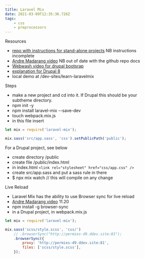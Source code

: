 ```yaml
---
title: Laravel Mix
date: 2021-03-09T12:35:36.726Z
tags:
    - css
    - preprocessors
---
```


Resources

-   [repo with instructions for stand-alone projects](https://github.com/JeffreyWay/laravel-mix/blob/master/docs/installation.md#stand-alone-projects) NB instructions incomplete
-   [Andre Madarang video](https://www.youtube.com/watch?v=mTlf0PgwS9w&ab_channel=AndreMadarang) NB out of date with the github repo docs
-   [Webwash video for drupal bootsrap](https://www.youtube.com/watch?v=BYo4m_VyG24&t=566s&ab_channel=WebWash)
-   [explanation for Drupal 8](https://fraserclark.com/blog/laravel-mix-with-drupal)
-   local demo at /dev-sites/learn-laravelmix

Steps

-   make a new project and cd into it. If Drupal this should be your subtheme directory.
-   npm init -y
-   npm install laravel-mix --save-dev
-   touch webpack.mix.js
-   in this file insert

```js
let mix = require('laravel-mix');

mix.sass('src/app.sass', 'css').setPublicPath('public');
```

For a Drupal project, see below

-   create directory /public
-   create file /public/index.html
-   in index.html `<link rel="stylesheet" href="css/app.css" />`
-   create src/app.sass and put a sass rule in there
-   \$ npx mix watch // this will compile on any change

Live Reload

-   Laravel Mix has the ability to use Browser sync for live reload
-   [Andre Madarang video](https://www.youtube.com/watch?v=mTlf0PgwS9w&ab_channel=AndreMadarang) 11.20
-   npm install -g browser-sync
-   in a Drupal project, in webpack.mix.js

```js
let mix = require('laravel-mix');

mix.sass('scss/style.scss', 'css/')
	// .browserSync("http://permies-d9.ddev.site:81");
	.browserSync({
		proxy: 'http://permies-d9.ddev.site:81',
		files: ['scss/style.scss'],
	});
```
